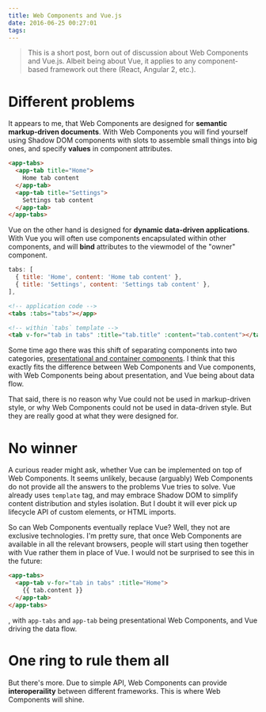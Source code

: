 ```yaml
---
title: Web Components and Vue.js
date: 2016-06-25 00:27:01
tags:
---
```


> This is a short post, born out of discussion about Web Components and Vue.js. Albeit being about Vue, it applies to any component-based framework out there (React, Angular 2, etc.).

# Different problems

It appears to me, that Web Components are designed for **semantic markup-driven documents**. With Web Components you will find yourself using Shadow DOM components with slots to assemble small things into big ones, and specify **values** in component attributes.

``` html
<app-tabs>
  <app-tab title="Home">
    Home tab content
  </app-tab>
  <app-tab title="Settings">
    Settings tab content
  </app-tab>
</app-tabs>
```

Vue on the other hand is designed for **dynamic data-driven applications**. With Vue you will often use components encapsulated within other components, and will **bind** attributes to the viewmodel of the "owner" component.

``` js
tabs: [
  { title: 'Home', content: 'Home tab content' },
  { title: 'Settings', content: 'Settings tab content' },
],
```

``` html
<!-- application code -->
<tabs :tabs="tabs"></app>
```

``` html
<!-- within `tabs` template -->
<tab v-for="tab in tabs" :title="tab.title" :content="tab.content"></tab>
```

Some time ago there was this shift of separating components into two categories, [presentational and container components](https://medium.com/@dan_abramov/smart-and-dumb-components-7ca2f9a7c7d0). I think that this exactly fits the difference between Web Components and Vue components, with Web Components being about presentation, and Vue being about data flow.

That said, there is no reason why Vue could not be used in markup-driven style, or why Web Components could not be used in data-driven style. But they are really good at what they were designed for.

# No winner

A curious reader might ask, whether Vue can be implemented on top of Web Components. It seems unlikely, because (arguably) Web Components do not provide all the answers to the problems Vue tries to solve. Vue already uses `template` tag, and may embrace Shadow DOM to simplify content distribution and styles isolation. But I doubt it will ever pick up lifecycle API of custom elements, or HTML imports.

So can Web Components eventually replace Vue? Well, they not are exclusive technologies. I'm pretty sure, that once Web Components are available in all the relevant browsers, people will start using then together with Vue rather them in place of Vue. I would not be surprised to see this in the future:

``` html
<app-tabs>
  <app-tab v-for="tab in tabs" :title="Home">
    {{ tab.content }}
  </app-tab>
</app-tabs>
```

, with `app-tabs` and `app-tab` being presentational Web Components, and Vue driving the data flow.

# One ring to rule them all

But there's more. Due to simple API, Web Components can provide **interoperaility** between different frameworks. This is where Web Components will shine.
